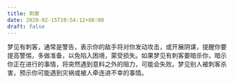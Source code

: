 ```yaml
---
title: 刺客
date: 2020-02-15T20:54:12+08:00
draft: false
---
```


梦见有刺客，通常是警告，表示你的敌手将对你发动攻击，或开展阴谋，提醒你要提高警惕，多做准备，以免陷入困境，蒙受损失。如果梦见有刺客要暗杀你，暗示你正在进行的事情，将突然遇到意料之外的阻力，可能会失败。梦见别人被刺客杀害，预示你可能遇到灾祸或被人牵连进不幸的事情。